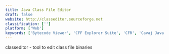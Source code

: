 ```yaml
---
title: Java Class File Editor
draft: false 
website: http://classeditor.sourceforge.net
classification: ['']
platform: ['Web']
keywords: ['Bytecode Viewer', 'CFF Explorer Suite', 'CFR', 'Cavaj Java Decompiler', 'ILSpy', 'MSIL Disassembler', 'PEBrowse64 Professional', 'Procyon', 'Xcode', 'Zeta Resource Editor', 'dnSpy', 'dotPeek']
---
```

classeditor - tool to edit class file binaries